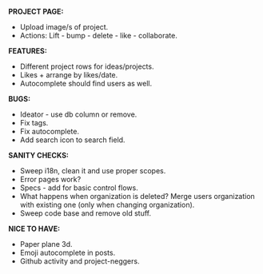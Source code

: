 __PROJECT PAGE:__
 * Upload image/s of project.
 * Actions: Lift - bump - delete - like - collaborate. 

__FEATURES:__
 * Different project rows for ideas/projects. 
 * Likes + arrange by likes/date.
 * Autocomplete should find users as well.
 
__BUGS:__
 * Ideator - use db column or remove.
 * Fix tags.
 * Fix autocomplete.
 * Add search icon to search field.

__SANITY CHECKS:__
 * Sweep i18n, clean it and use proper scopes.
 * Error pages work?
 * Specs - add for basic control flows.
 * What happens when organization is deleted? Merge users organization with existing one (only when changing organization).
 * Sweep code base and remove old stuff.
 
__NICE TO HAVE:__
 * Paper plane 3d.
 * Emoji autocomplete in posts.
 * Github activity and project-neggers.
